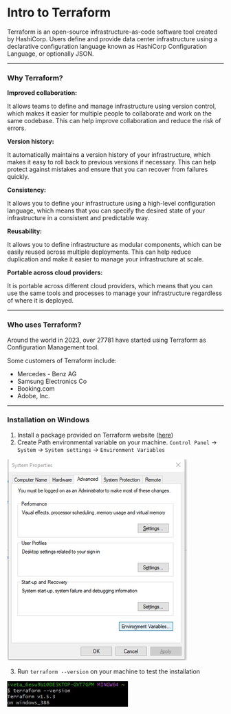 # Intro to Terraform

Terraform is an open-source infrastructure-as-code software tool created by HashiCorp. Users define and provide data center infrastructure using a declarative configuration language known as HashiCorp Configuration Language, or optionally JSON.

---

### Why Terraform?

**Improved collaboration:**
   
It allows teams to define and manage infrastructure using version control, which makes it easier for multiple people to collaborate and work on the same codebase. This can help improve collaboration and reduce the risk of errors.

**Version history:**
   
It automatically maintains a version history of your infrastructure, which makes it easy to roll back to previous versions if necessary. This can help protect against mistakes and ensure that you can recover from failures quickly.

**Consistency:**
   
It allows you to define your infrastructure using a high-level configuration language, which means that you can specify the desired state of your infrastructure in a consistent and predictable way.

**Reusability:**
   
It allows you to define infrastructure as modular components, which can be easily reused across multiple deployments. This can help reduce duplication and make it easier to manage your infrastructure at scale.

**Portable across cloud providers:**
   
It is portable across different cloud providers, which means that you can use the same tools and processes to manage your infrastructure regardless of where it is deployed.

---

### Who uses Terraform?

Around the world in 2023, over 27781 have started using Terraform as Configuration Management tool.

Some customers of Terraform include:
- Mercedes - Benz AG
- Samsung Electronics Co
- Booking.com
- Adobe, Inc.
---

### Installation on Windows

1. Install a package provided on Terraform website ([here](https://developer.hashicorp.com/terraform/downloads))
2. Create Path environmental variable on your machine. 
    ```Control Panel``` -> ```System``` -> ```System settings``` -> ```Environment Variables```

![Alt text](cicdImg/envVarWind.jpg)

3. Run ```terraform --version``` on your machine to test the installation

![Alt text](cicdImg/terraformVersion.jpg)
